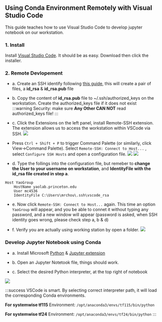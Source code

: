 ## Using Conda Environment Remotely with Visual Studio Code

This guide teaches how to use Visual Studio Code to develop jupyter notebook on our workstation.

### 1. Install

Install [Visual Studio Code](https://code.visualstudio.com/). It should be as easy. Download then click the installer.

### 2. Remote Devlopement
* a. Create an SSH identify following [this guide](https://stackoverflow.com/questions/31813080), this will create a pair of files, a **id_rsa** & **id_rsa.pub** file

* b. Copy the content of **id_rsa.pub** file to ~/.ssh/authorized_keys on the workstation. Create the authorized_keys file if it does not exist 
:::warning
Security: make sure **Any Other CAN NOT** read authorized_keys file!
:::

* c. Click the Extensions on the left panel, install Remote-SSH extension. The extension allows us to access the workstation within VSCode via SSH. ![](https://i.imgur.com/a1CnKAh.png)
* Press `Ctrl + Shift + P` to trigger Command Palette (or similarly, click View->Command Palette). Select `Remote-SSH: Connect to Host...` , select `Configure SSH Hosts` and open a configuration file. 
![](https://i.imgur.com/IjFvPo2.png) 
![](https://i.imgur.com/IAn8UrJ.png)

* d. Type the follings into the configuration file, but remeber to **change the User to your username on workstation**, and **IdentityFile with the id_rsa file created in step a**.
```
Host YaoGroup
    HostName yaolab.princeton.edu
    User mc4536
    IdentityFile C:\Users\mrchou\.ssh\vscode_rsa
```

* e. Now click `Remote-SSH: Connect to Host...` again. This time an option `YaoGroup` will appear, and you be able to connet it without typing any password, and a new window will appear (password is asked, when SSH identity goes wrong, please check step a, b & d)

* f. Verify you are actually using working station by open a folder.
![](https://i.imgur.com/0r6YrPK.png)

### Develop Jupyter Notebook using Conda

* a. Install Microsoft [Python](https://marketplace.visualstudio.com/items?itemName=ms-python.python) & [Jupyter extension](https://marketplace.visualstudio.com/items?itemName=ms-toolsai.jupyter)


* b. Open an Jupyter Notetook file, things should work.

* c. Select the desired Python interpreter, at the top right of notebook

![](https://i.imgur.com/6UeUM4W.png)

:::success
VSCode is smart. By selecting correct interpreter path, it will load the corresponding Conda environments.

**For systemwise tf115** Environment: 
`/opt/anaconda3/envs/tf115/bin/python`

**For systemwise tf24** Environment: 
`/opt/anaconda3/envs/tf24/bin/python`
:::


